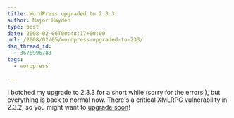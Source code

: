 ```yaml
---
title: WordPress upgraded to 2.3.3
author: Major Hayden
type: post
date: 2008-02-06T00:48:17+00:00
url: /2008/02/05/wordpress-upgraded-to-233/
dsq_thread_id:
  - 3678996783
tags:
  - wordpress

---
```

I botched my upgrade to 2.3.3 for a short while (sorry for the errors!), but everything is back to normal now. There's a critical XMLRPC vulnerability in 2.3.2, so you might want to [upgrade soon][1]!

 [1]: http://wordpress.org/download/
